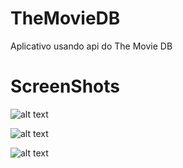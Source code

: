 # TheMovieDB
Aplicativo usando api do The Movie DB

# ScreenShots
![alt text](https://lh3.googleusercontent.com/21YlGOpsIOlESK-NcpVIltP3Quj21D1KIQyNnKkb4XURm9buIdmAWa49I-3HmIcrC8bKI-J7KLCNWLgOOHswgM3dglk5-SUJyp4urJngxzA1iKFeM44-6bxiNOMrCnZC65zGJRvnvMgzbnv4OeZqdwp5mf0yB0KjEjdkItXJAFLWHvbvXcBZaf0V8wRrVTQLjHjLfBa9tyhJn82BF3tkBCm59U9ex_jsOW6OI80s3SZU4w1ggwWlnW-z73qo0K2cKxJId__kJaZZ5t9lRhBrummMiPUCneKTJNtF3I4tdXZLKG3kaic0XGTyMGMT5vx97jNhTgu7P9E2foD4Ppv5YsdAY-NthnbDm3sfUdYxlKW9j3m7zsOr-r3kXTwp7HMDYgEzU5WqAyaa3fx6lqg9PSlmdXzvjgVwP0twobn-R-LU19C4NRoMTHiZ6rihexeCt3iM76sRpn5jAgMTvkRYSfnctqTiJIHmeov6vYg8gAchPSZTcGxW71Y7gbo203tK0GeLxlqydyFr8fBoKczPkage7XDBlKUq3T2mAP_KP5E5kD1OfPfBengqBImK-QjFlJ2TBHwHE1FjvsuVqXnT3EBdnY1-kw3fSz7G9ivU3rfJxkipg5lSWgAN9OgjkVFJRSE6doPbR8h1Xjqqn8ZFVInbvfv5cukKfQz5nf3Mo2ueP19yXezHRNVH-pfKzw=w535-h950-no?authuser=0)

![alt text](https://lh3.googleusercontent.com/gZ4PZfzK-VJ6PBNovV9n36qaCdjoFMerE3Eoup6-_IIxhw-k8cmc-vD6amQIGmae8w8v52vfA1v9dLM44VH_ZCpw7MTnIm2wDaevlkNYF2CmEMoaNt4_SZjgjJuliY6zYwPyjdztFzUFrNExx_Ta5VEi8fp5Aaliyd9wL4d1CZOkTTOBAHKqXN_UZK0ZAK4pi5_OxOCGeZKGgOXC0_PQbILQM3zg6WCMaQRKvr5wTpZaBSJGzRaoTQCH_ASWxwHX3K7GTz_5gmoAwHEu4qSmvl3aZs1HTPfVSmrLSUP9p_T0BJYbJ4PtyjVukBRqRjJtJwGH26QlqyLI2-Evh1CiITgB8UUNsWYzPMS3qExsnDPqcVQidDNkIg7g9JX2IPeSAJVqtn3GmvMEStje1oQArs7MVy9t5Pq0BLgWTyYTJkBOkC_2E-3ZLwhpJ5YUOMZqIn4B-MrKNtqko1mwBrggS56bwe2Ti4sAvMIjFzJjAmRJ07rCuuzh3aDWaMF4LIpX92LiHycZRPXUdxgDd7_neSjB6E_fkGLyq_asAo6u2b2_McIit-tHEb20DyWwY5jpJqo-V-SkxFJTsjJKEXsDRh1bMkiqgZJyXx6mVUrnO6MFJOorouhntRibVs9kqcCabkx94g_6A1zVDULgUjxkUxOPtpIu9PxEakGBP1zmp9-fU9blWOnnOa9YkDwfjA=w535-h950-no?authuser=0)

![alt text](https://lh3.googleusercontent.com/TFTuh82o0fUzoBtXp_VHrpOkacA_wE1OSy1EBVlC027TlVpO7uliOHpFDFbdc7e3N3YZdOS--CTpg9VIzCL0O_odycHaKOAwP6rwta2Q4TWu-FKhJ7gK1Ax6pzX3T5GvOVCYPl7ZN0EJyzvB-giNqQd6RK_x_BR7gfPkmsh8ildqqVi-E2sP-L3THiAU8FMtvgS5pNnuue3AZwjWsBftlLuaiLbOe1lQ9pLZ6k-X4T8Nyfj7lNiUPK_oHM_TM9PjwngceCnpjAZhTJe2ZcNDAUknjb8c_Iy2CcDQWpyxhzSpQyYiCDXbJtt8YipndSjqwgzwKr6tF5HEOPpGdfd04HI9kcYH9KF4uVAVBLOHbSggrTQPK9gefso3AMHyoG0o0IdLusDDzFStPdm7DAmupOVmTxEVHgpO3rdHdXiND2dUiSpdEBZRLBcUIHvOmj73qqNCeYVPkUQk0MgYVWAkMX9tIy5h8URkernhCVIbXK3GBlZ0aBO13wwESeGC5TQXR6q69TrJnZnr7lW1mtWgFxwbi6_vOSGcw_5X0zh1xJKeGTaWTFLx8iezYRWhJC_1ItsL89JWPEZD1BOwibqToyUJ8VBDyUKjyXY1ubi1pbq-eRCxlE6wlQ9tXp12kZEZb1JcWJQEfcbRCYvfJBu1Apx_hMA0-G4210H1M7AYiS9lL3GvrOnqx1cbp-CwQA=w535-h950-no?authuser=0)
